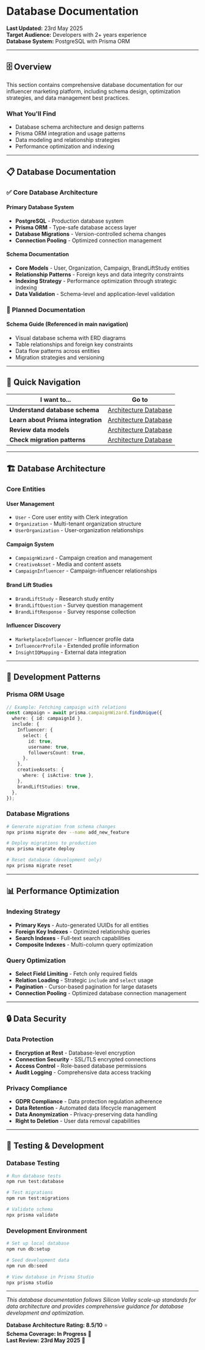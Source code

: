 # Database Documentation

**Last Updated:** 23rd May 2025  
**Target Audience:** Developers with 2+ years experience  
**Database System:** PostgreSQL with Prisma ORM

---

## 🗄️ Overview

This section contains comprehensive database documentation for our influencer marketing platform, including schema design, optimization strategies, and data management best practices.

### **What You'll Find**

- Database schema architecture and design patterns
- Prisma ORM integration and usage patterns
- Data modeling and relationship strategies
- Performance optimization and indexing

---

## 📋 Database Documentation

### **✅ Core Database Architecture**

#### **Primary Database System**

- **PostgreSQL** - Production database system
- **Prisma ORM** - Type-safe database access layer
- **Database Migrations** - Version-controlled schema changes
- **Connection Pooling** - Optimized connection management

#### **Schema Documentation**

- **Core Models** - User, Organization, Campaign, BrandLiftStudy entities
- **Relationship Patterns** - Foreign keys and data integrity constraints
- **Indexing Strategy** - Performance optimization through strategic indexing
- **Data Validation** - Schema-level and application-level validation

### **🔄 Planned Documentation**

#### **Schema Guide** (Referenced in main navigation)

- Visual database schema with ERD diagrams
- Table relationships and foreign key constraints
- Data flow patterns across entities
- Migration strategies and versioning

---

## 🎯 Quick Navigation

| I want to...                       | Go to                                                |
| ---------------------------------- | ---------------------------------------------------- |
| **Understand database schema**     | [Architecture Database](../architecture/database.md) |
| **Learn about Prisma integration** | [Architecture Database](../architecture/database.md) |
| **Review data models**             | [Architecture Database](../architecture/database.md) |
| **Check migration patterns**       | [Architecture Database](../architecture/database.md) |

---

## 🏗️ Database Architecture

### **Core Entities**

#### **User Management**

- `User` - Core user entity with Clerk integration
- `Organization` - Multi-tenant organization structure
- `UserOrganization` - User-organization relationships

#### **Campaign System**

- `CampaignWizard` - Campaign creation and management
- `CreativeAsset` - Media and content assets
- `CampaignInfluencer` - Campaign-influencer relationships

#### **Brand Lift Studies**

- `BrandLiftStudy` - Research study entity
- `BrandLiftQuestion` - Survey question management
- `BrandLiftResponse` - Survey response collection

#### **Influencer Discovery**

- `MarketplaceInfluencer` - Influencer profile data
- `InfluencerProfile` - Extended profile information
- `InsightIQMapping` - External data integration

---

## 🔧 Development Patterns

### **Prisma ORM Usage**

```typescript
// Example: Fetching campaign with relations
const campaign = await prisma.campaignWizard.findUnique({
  where: { id: campaignId },
  include: {
    Influencer: {
      select: {
        id: true,
        username: true,
        followersCount: true,
      },
    },
    creativeAssets: {
      where: { isActive: true },
    },
    brandLiftStudies: true,
  },
});
```

### **Database Migrations**

```bash
# Generate migration from schema changes
npx prisma migrate dev --name add_new_feature

# Deploy migrations to production
npx prisma migrate deploy

# Reset database (development only)
npx prisma migrate reset
```

---

## 📊 Performance Optimization

### **Indexing Strategy**

- **Primary Keys** - Auto-generated UUIDs for all entities
- **Foreign Key Indexes** - Optimized relationship queries
- **Search Indexes** - Full-text search capabilities
- **Composite Indexes** - Multi-column query optimization

### **Query Optimization**

- **Select Field Limiting** - Fetch only required fields
- **Relation Loading** - Strategic `include` and `select` usage
- **Pagination** - Cursor-based pagination for large datasets
- **Connection Pooling** - Optimized database connection management

---

## 🔒 Data Security

### **Data Protection**

- **Encryption at Rest** - Database-level encryption
- **Connection Security** - SSL/TLS encrypted connections
- **Access Control** - Role-based database permissions
- **Audit Logging** - Comprehensive data access tracking

### **Privacy Compliance**

- **GDPR Compliance** - Data protection regulation adherence
- **Data Retention** - Automated data lifecycle management
- **Data Anonymization** - Privacy-preserving data handling
- **Right to Deletion** - User data removal capabilities

---

## 🧪 Testing & Development

### **Database Testing**

```bash
# Run database tests
npm run test:database

# Test migrations
npm run test:migrations

# Validate schema
npx prisma validate
```

### **Development Environment**

```bash
# Set up local database
npm run db:setup

# Seed development data
npm run db:seed

# View database in Prisma Studio
npx prisma studio
```

---

_This database documentation follows Silicon Valley scale-up standards for data architecture and provides comprehensive guidance for database development and optimization._

**Database Architecture Rating: 8.5/10** ⭐  
**Schema Coverage: In Progress** 🔄  
**Last Review: 23rd May 2025** 🎯
